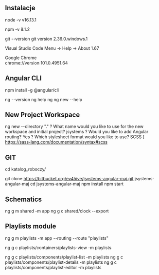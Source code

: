 
## Instalacje 

node -v
v16.13.1

npm -v
8.1.2

git --version
git version 2.36.0.windows.1

Visual Studio Code
Menu -> Help -> About
1.67

Google Chrome	
chrome://version
101.0.4951.64

## Angular CLI

npm install -g @angular/cli

ng --version
ng help 
ng
ng new --help

## New Project Workspace
ng new --directory "." 
? What name would you like to use for the new workspace and initial project? jsystems
? Would you like to add Angular routing? Yes
? Which stylesheet format would you like to use? SCSS   [ https://sass-lang.com/documentation/syntax#scss       


## GIT 
cd katalog_roboczy/

git clone https://bitbucket.org/ev45ive/jsystems-angular-maj.git jsystems-angular-maj
cd jsystems-angular-maj
npm install
npm start

 
## Schematics 

ng g m shared -m app
ng g c shared/clock --export

## Playlists module

ng g m playlists -m app --routing --route "playlists"

ng g c playlists/containers/playlists-view -m playlists 

ng g c playlists/components/playlist-list -m playlists 
ng g c playlists/components/playlist-details -m playlists 
ng g c playlists/components/playlist-editor -m playlists 

